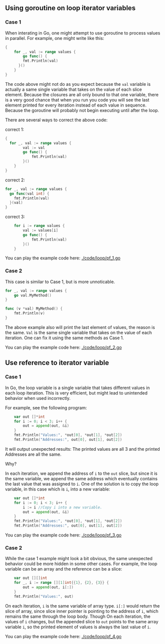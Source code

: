 ## Using goroutine on loop iterator variables

### Case 1
When interating in Go, one might attempt to use goroutine to process values in parallel. For example, one might write like this:

```go
{
  	for _, val := range values {
		go func() {
        fmt.Println(val)
      }()
    }
}
```

The code above might not do as you expect because the `val` variable is actually a same single variable that takes on the value of each slice element. Because the closures are all only bound to that one variable, there is a very good chance that when you run you code you will see the last element printed for every iteration instead of each value in sequence. Because the goroutine will probably not begin executing until after the loop.

There are several ways to correct the above code:

correct 1:

```go
{
  for _, val := range values {
		val := val
		go func() {
			fmt.Println(val)
		}()
	}
}
```


correct 2:

```go
for _, val := range values {
  go func(val int) {
    fmt.Println(val)
  }(val)
}
```

correct 3:

```go
	for i := range values {
		val := values[i]
		go func() {
			fmt.Println(val)
		}()
	}
```

You can play the example code here: [./code/loop/pf_1.go](./code/loop/pf_1.go)

### Case 2

This case is similar to Case 1, but is more unnoticable.

```go
for _, val := range values {
	go val.MyMethod()
}

func (v *val) MyMethod() {
	fmt.Println(v)
}
```

The above example also will print the last element of values, the reason is the same. `Val` is the same single variable that takes on the value of each iteration. 
One can fix it using the same methods as Case 1.

You can play the example code here: [./code/loop/pf_2.go](./code/loop/pf_2.go)

## Use reference to iterator variable

### Case 1

In Go, the loop variable is a single variable that takes different values in each loop iteration. This is very efficient, but might lead to unintended behavior when used incorrectly.

For example, see the following program:

```go
	var out []*int
	for i := 0; i < 3; i++ {
		out = append(out, &i)
	}
	fmt.Println("Values:", *out[0], *out[1], *out[2])
	fmt.Println("Addresses:", out[0], out[1], out[2])
```

It will output unexpected results: The printed values are all 3 and the printed Addresses are all the same.

Why? 

In each iteration, we append the address of `i` to the `out` slice, but since it is the same variable, we append the same address which eventually contains the last value that was assigned to `i`. One of the solution is to copy the loop variable, in this case which is `i`, into a new variable:

```go
	var out []*int
	for i := 0; i < 3; i++ {
		i := i //Copy i into a new variable.
		out = append(out, &i)
	}
	fmt.Println("Values:", *out[0], *out[1], *out[2])
	fmt.Println("Addresses:", out[0], out[1], out[2])
```

You can play the example code here: [./code/loop/pf_3.go](./code/loop/pf_3.go)


### Case 2

While the case 1 example might look a bit obvious, the same unexpected behavior could be more hidden in some other cases. For example, the loop variable can be an array and the reference can be a slice:

```go
	var out [][]int
	for _, i := range [][1]int{{1}, {2}, {3}} {
		out = append(out, i[:])
	}
	fmt.Println("Values:", out)
```

On each iteration, `i` is the same variable of array type. `i[:]` would return the slice of array, since slice inner pointer is pointing to the address of `i`, which remains the same through the loop body. Though On each iteration, the values of `i` changes, but the appended slice to `out` points to the same array variable `i`, so the printed element of values is always the last value of `i`.

You can play the example code here: [./code/loop/pf_4.go](./code/loop/pf_4.go)